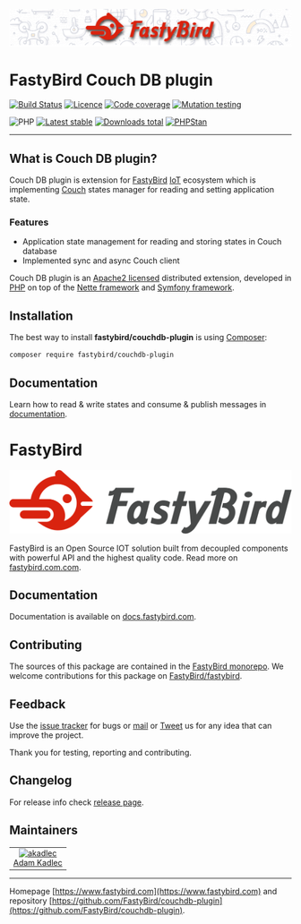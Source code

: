 <p align="center">
	<img src="https://github.com/fastybird/.github/blob/main/assets/repo_title.png?raw=true" alt="FastyBird"/>
</p>

# FastyBird Couch DB plugin

[![Build Status](https://flat.badgen.net/github/checks/FastyBird/couchdb-plugin/main?cache=300&style=flat-square)](https://github.com/FastyBird/couchdb-plugin/actions)
[![Licence](https://flat.badgen.net/github/license/FastyBird/couchdb-plugin?cache=300&style=flat-square)](https://github.com/FastyBird/couchdb-plugin/blob/main/LICENSE.md)
[![Code coverage](https://flat.badgen.net/coveralls/c/github/FastyBird/couchdb-plugin?cache=300&style=flat-square)](https://coveralls.io/r/FastyBird/couchdb-plugin)
[![Mutation testing](https://img.shields.io/endpoint?style=flat-square&url=https%3A%2F%2Fbadge-api.stryker-mutator.io%2Fgithub.com%2FFastyBird%2Fcouchdb-plugin%2Fmain)](https://dashboard.stryker-mutator.io/reports/github.com/FastyBird/couchdb-plugin/main)

![PHP](https://flat.badgen.net/packagist/php/FastyBird/couchdb-plugin?cache=300&style=flat-square)
[![Latest stable](https://flat.badgen.net/packagist/v/FastyBird/couchdb-plugin/latest?cache=300&style=flat-square)](https://packagist.org/packages/FastyBird/couchdb-plugin)
[![Downloads total](https://flat.badgen.net/packagist/dt/FastyBird/couchdb-plugin?cache=300&style=flat-square)](https://packagist.org/packages/FastyBird/couchdb-plugin)
[![PHPStan](https://flat.badgen.net/static/PHPStan/enabled/green?cache=300&style=flat-square)](https://github.com/phpstan/phpstan)

***

## What is Couch DB plugin?

Couch DB plugin is extension for [FastyBird](https://www.fastybird.com) [IoT](https://en.wikipedia.org/wiki/Internet_of_things) ecosystem
which is implementing [Couch](https://couch.io) states manager for reading
and setting application state.

### Features

- Application state management for reading and storing states in Couch database
- Implemented sync and async Couch client

Couch DB plugin is an [Apache2 licensed](http://www.apache.org/licenses/LICENSE-2.0) distributed extension, developed
in [PHP](https://www.php.net) on top of the [Nette framework](https://nette.org) and [Symfony framework](https://symfony.com).

## Installation

The best way to install **fastybird/couchdb-plugin** is using [Composer](http://getcomposer.org/):

```sh
composer require fastybird/couchdb-plugin
```

## Documentation

Learn how to read & write states and consume & publish messages
in [documentation](https://github.com/FastyBird/couchdb-plugin/blob/main/docs/index.md).

# FastyBird

<p align="center">
	<img src="https://github.com/fastybird/.github/blob/main/assets/fastybird_row.svg?raw=true" alt="FastyBird"/>
</p>

FastyBird is an Open Source IOT solution built from decoupled components with powerful API and the highest quality code. Read more on [fastybird.com.com](https://www.fastybird.com).

## Documentation

Documentation is available on [docs.fastybird.com](https://docs.fastybird.com).

## Contributing

The sources of this package are contained in the [FastyBird monorepo](https://github.com/FastyBird/fastybird). We welcome contributions for this package on [FastyBird/fastybird](https://github.com/FastyBird/).

## Feedback

Use the [issue tracker](https://github.com/FastyBird/fastybird/issues) for bugs
or [mail](mailto:code@fastybird.com) or [Tweet](https://twitter.com/fastybird) us for any idea that can improve the
project.

Thank you for testing, reporting and contributing.

## Changelog

For release info check [release page](https://github.com/FastyBird/fastybird/releases).

## Maintainers

<table>
	<tbody>
		<tr>
			<td align="center">
				<a href="https://github.com/akadlec">
					<img alt="akadlec" width="80" height="80" src="https://avatars3.githubusercontent.com/u/1866672?s=460&amp;v=4" />
				</a>
				<br>
				<a href="https://github.com/akadlec">Adam Kadlec</a>
			</td>
		</tr>
	</tbody>
</table>

***
Homepage [https://www.fastybird.com](https://www.fastybird.com) and
repository [https://github.com/FastyBird/couchdb-plugin](https://github.com/FastyBird/couchdb-plugin).
